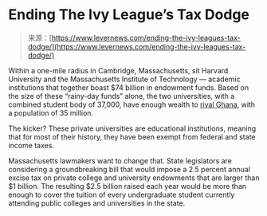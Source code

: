<!--yml
category: 未分类
date: 2024-05-29 13:23:23
-->

# Ending The Ivy League’s Tax Dodge

> 来源：[https://www.levernews.com/ending-the-ivy-leagues-tax-dodge/](https://www.levernews.com/ending-the-ivy-leagues-tax-dodge/)

Within a one-mile radius in Cambridge, Massachusetts, sit Harvard University and the Massachusetts Institute of Technology — academic institutions that together boast $74 billion in endowment funds. Based on the size of these “rainy-day funds” alone, the two universities, with a combined student body of 37,000, have enough wealth to [rival Ghana](https://data.worldbank.org/indicator/NY.GDP.MKTP.CD?most_recent_value_desc=true&year_high_desc=true), with a population of 35 million. 

The kicker? These private universities are educational institutions, meaning that for most of their history, they have been exempt from federal and state income taxes. 

Massachusetts lawmakers want to change that. State legislators are considering a groundbreaking bill that would impose a 2.5 percent annual excise tax on private college and university endowments that are larger than $1 billion. The resulting $2.5 billion raised each year would be more than enough to cover the tuition of every undergraduate student currently attending public colleges and universities in the state.